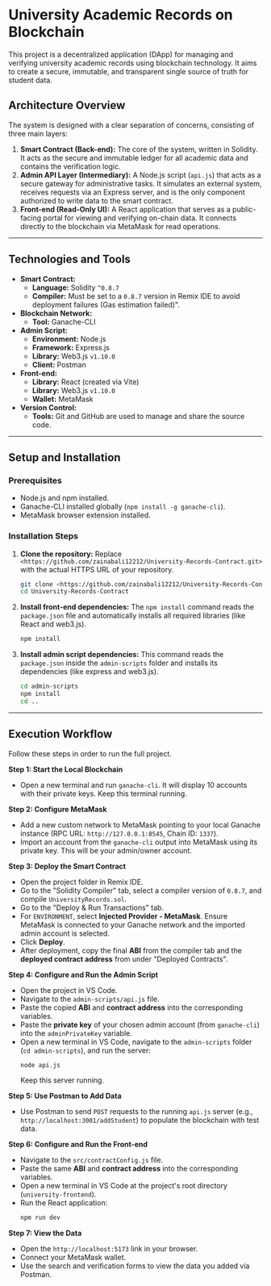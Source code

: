 # University Academic Records on Blockchain

This project is a decentralized application (DApp) for managing and verifying university academic records using blockchain technology. It aims to create a secure, immutable, and transparent single source of truth for student data.

## Architecture Overview

The system is designed with a clear separation of concerns, consisting of three main layers:

1.  **Smart Contract (Back-end):** The core of the system, written in Solidity. It acts as the secure and immutable ledger for all academic data and contains the verification logic.
2.  **Admin API Layer (Intermediary):** A Node.js script (`api.js`) that acts as a secure gateway for administrative tasks. It simulates an external system, receives requests via an Express server, and is the only component authorized to write data to the smart contract.
3.  **Front-end (Read-Only UI):** A React application that serves as a public-facing portal for viewing and verifying on-chain data. It connects directly to the blockchain via MetaMask for read operations.

---

## Technologies and Tools

* **Smart Contract:**
    * **Language:** Solidity `^0.8.7`
    * **Compiler:** Must be set to a `0.8.7` version in Remix IDE to avoid deployment failures (Gas estimation failed)".
* **Blockchain Network:**
    * **Tool:** Ganache-CLI
* **Admin Script:**
    * **Environment:** Node.js
    * **Framework:** Express.js
    * **Library:** Web3.js `v1.10.0`
    * **Client:** Postman
* **Front-end:**
    * **Library:** React (created via Vite)
    * **Library:** Web3.js `v1.10.0`
    * **Wallet:** MetaMask
* **Version Control:**
    * **Tools:** Git and GitHub are used to manage and share the source code.

---

## Setup and Installation

### Prerequisites
* Node.js and npm installed.
* Ganache-CLI installed globally (`npm install -g ganache-cli`).
* MetaMask browser extension installed.

### Installation Steps
1.  **Clone the repository:**
    Replace `<https://github.com/zainabali12212/University-Records-Contract.git>` with the actual HTTPS URL of your repository.
    ```bash
    git clone <https://github.com/zainabali12212/University-Records-Contract.git>
    cd University-Records-Contract
    ```

2.  **Install front-end dependencies:**
    The `npm install` command reads the `package.json` file and automatically installs all required libraries (like React and web3.js).
    ```bash
    npm install
    ```

3.  **Install admin script dependencies:**
    This command reads the `package.json` inside the `admin-scripts` folder and installs its dependencies (like express and web3.js).
    ```bash
    cd admin-scripts
    npm install
    cd ..
    ```
---

## Execution Workflow

Follow these steps in order to run the full project.

**Step 1: Start the Local Blockchain**
* Open a new terminal and run `ganache-cli`. It will display 10 accounts with their private keys. Keep this terminal running.

**Step 2: Configure MetaMask**
* Add a new custom network to MetaMask pointing to your local Ganache instance (RPC URL: `http://127.0.0.1:8545`, Chain ID: `1337`).
* Import an account from the `ganache-cli` output into MetaMask using its private key. This will be your admin/owner account.

**Step 3: Deploy the Smart Contract**
* Open the project folder in Remix IDE.
* Go to the "Solidity Compiler" tab, select a compiler version of `0.8.7`, and compile `UniversityRecords.sol`.
* Go to the "Deploy & Run Transactions" tab.
* For `ENVIRONMENT`, select **Injected Provider - MetaMask**. Ensure MetaMask is connected to your Ganache network and the imported admin account is selected.
* Click **Deploy**.
* After deployment, copy the final **ABI** from the compiler tab and the **deployed contract address** from under "Deployed Contracts".

**Step 4: Configure and Run the Admin Script**
* Open the project in VS Code.
* Navigate to the `admin-scripts/api.js` file.
* Paste the copied **ABI** and **contract address** into the corresponding variables.
* Paste the **private key** of your chosen admin account (from `ganache-cli`) into the `adminPrivateKey` variable.
* Open a new terminal in VS Code, navigate to the `admin-scripts` folder (`cd admin-scripts`), and run the server:
    ```bash
    node api.js
    ```
    Keep this server running.

**Step 5: Use Postman to Add Data**
* Use Postman to send `POST` requests to the running `api.js` server (e.g., `http://localhost:3001/addStudent`) to populate the blockchain with test data.

**Step 6: Configure and Run the Front-end**
* Navigate to the `src/contractConfig.js` file.
* Paste the same **ABI** and **contract address** into the corresponding variables.
* Open a new terminal in VS Code at the project's root directory (`university-frontend`).
* Run the React application:
    ```bash
    npm run dev
    ```

**Step 7: View the Data**
* Open the `http://localhost:5173` link in your browser.
* Connect your MetaMask wallet.
* Use the search and verification forms to view the data you added via Postman.
